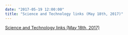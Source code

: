 ```yaml
---
date: "2017-05-19 12:00:00"
title: "Science and Technology links (May 18th, 2017)"
---
```


[Science and Technology links (May 18th, 2017)](/lemire/blog/2017/05-19-science-and-technology-links-may-18th-2017)

